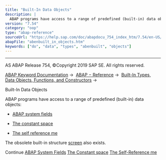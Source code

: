 ```yaml
---
title: "Built-In Data Objects"
description: |
  ABAP programs have access to a range of predefined (built-in) data objects: -   ABAP system fields(https://help.sap.com/doc/abapdocu_754_index_htm/7.54/en-US/abensystem_fields.htm) -   The constant space(https://help.sap.com/doc/abapdocu_754_index_htm/7.54/en-US/abenspace.htm) -   The self refe
version: "7.54"
category: "oop"
type: "abap-reference"
sourceUrl: "https://help.sap.com/doc/abapdocu_754_index_htm/7.54/en-US/abenbuilt_in_objects.htm"
abapFile: "abenbuilt_in_objects.htm"
keywords: ["do", "data", "types", "abenbuilt", "objects"]
---
```


* * *

AS ABAP Release 754, ©Copyright 2019 SAP SE. All rights reserved.

[ABAP Keyword Documentation](https://help.sap.com/doc/abapdocu_754_index_htm/7.54/en-US/abenabap.htm) →  [ABAP − Reference](https://help.sap.com/doc/abapdocu_754_index_htm/7.54/en-US/abenabap_reference.htm) →  [Built-In Types, Data Objects, Functions, and Constructors](https://help.sap.com/doc/abapdocu_754_index_htm/7.54/en-US/abenbuilt_in.htm) → 

Built-In Data Objects

ABAP programs have access to a range of predefined (built-in) data objects:

-   [ABAP system fields](https://help.sap.com/doc/abapdocu_754_index_htm/7.54/en-US/abensystem_fields.htm)

-   [The constant space](https://help.sap.com/doc/abapdocu_754_index_htm/7.54/en-US/abenspace.htm)

-   [The self reference me](https://help.sap.com/doc/abapdocu_754_index_htm/7.54/en-US/abenme.htm)

The obsolete built-in structure [screen](https://help.sap.com/doc/abapdocu_754_index_htm/7.54/en-US/abenscreen_structure_obsolete.htm) also exists.

Continue
[ABAP System Fields](https://help.sap.com/doc/abapdocu_754_index_htm/7.54/en-US/abensystem_fields.htm)
[The Constant space](https://help.sap.com/doc/abapdocu_754_index_htm/7.54/en-US/abenspace.htm)
[The Self-Reference me](https://help.sap.com/doc/abapdocu_754_index_htm/7.54/en-US/abenme.htm)